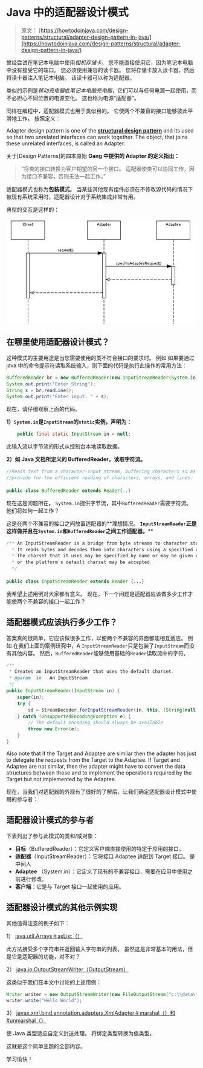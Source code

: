 # Java 中的适配器设计模式

> 原文： [https://howtodoinjava.com/design-patterns/structural/adapter-design-pattern-in-java/](https://howtodoinjava.com/design-patterns/structural/adapter-design-pattern-in-java/)

曾经尝试在笔记本电脑中使用*相机存储卡*。 您不能直接使用它，因为笔记本电脑中没有接受它的端口。 您必须使用兼容的读卡器。 您将存储卡放入读卡器，然后将读卡器注入笔记本电脑。 该读卡器可以称为适配器。

类似的示例是*移动充电器*或*笔记本电脑充电器*，它们可以与任何电源一起使用，而不必担心不同位置的电源变化。 这也称为电源“适配器”。

同样在编程中，适配器模式也用于类似目的。 它使两个不兼容的接口能够彼此平滑地工作。 按照定义：

Adapter design pattern is one of the [**structural design pattern**](//howtodoinjava.com/category/design-patterns/structural/ "structural design pattern") and its used so that two unrelated interfaces can work together. The object, that joins these unrelated interfaces, is called an Adapter.

关于[Design Patterns]的四本原始 **Gang 中提供的 Adapter 的定义指出：**

> “将类的接口转换为客户期望的另一个接口。 适配器使类可以协同工作，因为接口不兼容，否则无法一起工作。”

适配器模式也称为**包装模式**。 当某些其他现有组件必须在不修改源代码的情况下被现有系统采用时，适配器设计对于系统集成非常有用。

典型的交互是这样的：

![adapter sequence diagram](img/bf670c3e60ed2742341d3e25adc53907.png)

## 在哪里使用适配器设计模式？

这种模式的主要用途是当您需要使用的类不符合接口的要求时。 例如 如果要通过 java 中的命令提示符读取系统输入，则下面的代码是执行此操作的常用方法：

```java
BufferedReader br = new BufferedReader(new InputStreamReader(System.in));
System.out.print("Enter String");
String s = br.readLine();
System.out.print("Enter input: " + s);

```

现在，请仔细观察上面的代码。

**1）`System.in`是`InputStream`的`static`实例，声明为：**

```java
	public final static InputStream in = null;

```

此输入流以字节流的形式从控制台本地读取数据。

**2）如 Java 文档所定义的 BufferedReader，读取字符流。**

```java
//Reads text from a character-input stream, buffering characters so as to 
//provide for the efficient reading of characters, arrays, and lines. 

public class BufferedReader extends Reader{..}

```

现在这是问题所在。 `System.in`提供字节流，其中`BufferedReader`需要字符流。 他们将如何一起工作？

这是在两个不兼容的接口之间放置适配器的**理想情况。 **`InputStreamReader`正是这样做并且在`System.in`和`BufferedReader`之间工作适配器。****

```java
/** An InputStreamReader is a bridge from byte streams to character streams: 
  * It reads bytes and decodes them into characters using a specified charset. 
  * The charset that it uses may be specified by name or may be given explicitly, 
  * or the platform's default charset may be accepted. 
  */

public class InputStreamReader extends Reader {...}

```

我希望上述用例对大家都有意义。 现在，下一个问题是适配器应该做多少工作才能使两个不兼容的接口一起工作？

## 适配器模式应该执行多少工作？

答案真的很简单，它应该做很多工作，以便两个不兼容的界面都能相互适应。 例如 在我们上面的案例研究中，A `InputStreamReader`只是包装了`InputStream`而没有其他内容。 然后，`BufferedReader`能够使用基础的`Reader`读取流中的字符。

```java
/**
 * Creates an InputStreamReader that uses the default charset.
 * @param  in   An InputStream
 */
public InputStreamReader(InputStream in) {
	super(in);
	try {
		sd = StreamDecoder.forInputStreamReader(in, this, (String)null); // ## check lock object
	} catch (UnsupportedEncodingException e) {
		// The default encoding should always be available
		throw new Error(e);
	}
}

```

Also note that if the Target and Adaptee are similar then the adapter has just to delegate the requests from the Target to the Adaptee. If Target and Adaptee are not similar, then the adapter might have to convert the data structures between those and to implement the operations required by the Target but not implemented by the Adaptee.

现在，当我们对适配器的外观有了很好的了解后，让我们确定适配器设计模式中使用的参与者：

## 适配器设计模式的参与者

下表列出了参与此模式的类和/或对象：

*   **目标**（BufferedReader）：它定义客户端直接使用的特定于应用的接口。
*   **适配器**（InputStreamReader）：它将接口 Adaptee 适配到 Target 接口。 是中间人
*   **Adaptee** （System.in）：它定义了现有的不兼容接口，需要在应用中使用之前进行修改。
*   **客户端**：它是与 Target 接口一起使用的应用。

## 适配器设计模式的其他示例实现

其他值得注意的例子如下：

1） [java.util.Arrays＃asList（）](https://docs.oracle.com/javase/6/docs/api/java/util/Arrays.html#asList%28T...%29 "Arrays.asList")

此方法接受多个字符串并返回输入字符串的列表。 虽然这是非常基本的用法，但是它是适配器的功能，对不对？

2） [java.io.OutputStreamWriter（OutputStream）](https://docs.oracle.com/javase/6/docs/api/java/io/OutputStreamWriter.html#OutputStreamWriter%28java.io.OutputStream%29 "OutputStreamWriter")

这类似于我们在本文中讨论的上述用例：

```java
Writer writer = new OutputStreamWriter(new FileOutputStream("c:\\data\\output.txt"));
writer.write("Hello World");

```

3） [javax.xml.bind.annotation.adapters.XmlAdapter＃marshal（）和#unmarshal（）](https://docs.oracle.com/javaee/5/api/javax/xml/bind/annotation/adapters/XmlAdapter.html "XmlAdapter")

使 Java 类型适应自定义封送处理。 将绑定类型转换为值类型。

这就是这个简单主题的全部内容。

学习愉快！